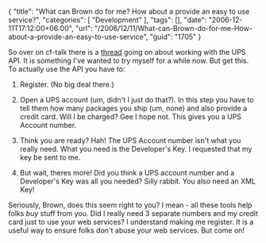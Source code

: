 {
	"title": "What can Brown do for me? How about a provide an easy to use service?",
	"categories": [
		"Development"
	],
	"tags": [],
	"date": "2006-12-11T17:12:00+06:00",
	"url": "/2006/12/11/What-can-Brown-do-for-me-How-about-a-provide-an-easy-to-use-service",
	"guid": "1705"
}

So over on cf-talk there is a <a href="http://www.houseoffusion.com/groups/CF-Talk/message.cfm/messageid:263530">thread</a> going on about working with the UPS API. It is something I've wanted to try myself for a while now. But get this. To actually use the API you have to:

1) Register. (No big deal there.)

2) Open a UPS account (um, didn't I just do that?). In this step you have to tell them how many packages you ship (um, none) and also provide a credit card. Will I be charged? Gee I hope not. This gives you a UPS Account number.

3) Think you are ready? Hah! The UPS Account number isn't what you really need. What you need is the Developer's Key. I requested that my key be sent to me.

4) But wait, theres more! Did you think a UPS account number and a Developer's Key was all you needed? Silly rabbit. You also need an XML Key! 

Seriously, Brown, does this seem right to you? I mean - all these tools help folks <i>buy</i> stuff from you. Did I really need 3 separate numbers and my credit card just to use your web services? I understand making me register. It is a useful way to ensure folks don't abuse your web services. But come on!